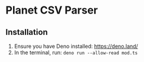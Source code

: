 # Planet CSV Parser

## Installation

1. Ensure you have Deno installed: https://deno.land/
2. In the terminal, run: `deno run --allow-read mod.ts`
